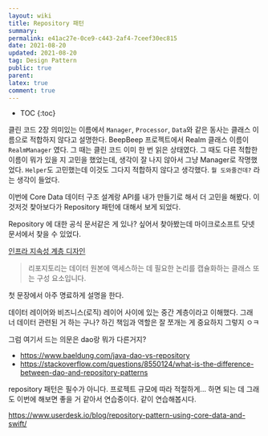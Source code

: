 ```yaml
---
layout: wiki
title: Repository 패턴
summary: 
permalink: e41ac27e-0ce9-c443-2af4-7ceef30ec815
date: 2021-08-20
updated: 2021-08-20
tag: Design Pattern 
public: true
parent: 
latex: true
comment: true
---
```


* TOC
{:toc}

클린 코드 2장 의미있는 이름에서 `Manager`, `Processor`, `Data`와 같은 동사는 클래스 이름으로 적합하지 않다고 설명한다. BeepBeep 프로젝트에서 Realm 클래스 이름이 `RealmManager` 였다. 그 때는 클린 코드 이미 한 번 읽은 상태였다. 그 때도 다른 적합한 이름이 뭐가 있을 지 고민을 했었는데, 생각이 잘 나지 않아서 그냥 Manager로 작명했었다. `Helper`도 고민했는데 이것도 그다지 적합하지 않다고 생각했다. `뭘 도와줄건데?` 라는 생각이 들었다.

이번에 Core Data 데이터 구조 설계랑 API를 내가 만들기로 해서 더 고민을 해봤다. 이것저것 찾아보다가 Repository 패턴에 대해서 보게 되었다.

Repository 에 대한 공식 문서같은 게 있나? 싶어서 찾아봤는데 마이크로소프트 닷넷 문서에서 찾을 수 있었다.

[인프라 지속성 계층 디자인](https://docs.microsoft.com/ko-kr/dotnet/architecture/microservices/microservice-ddd-cqrs-patterns/infrastructure-pers이istence-layer-design)

> 리포지토리는 데이터 원본에 액세스하는 데 필요한 논리를 캡슐화하는 클래스 또는 구성 요소입니다. 

첫 문장에서 아주 명료하게 설명을 한다. 

데이터 레이어와 비즈니스(로직) 레이어 사이에 있는 중간 계층이라고 이해했다. 그래 너 데이터 관련된 거 하는 구나? 하긴 책임과 역할은 잘 쪼개는 게 중요하지 그렇지 ㅇㅋ

그럼 여기서 드는 의문은 dao랑 뭐가 다른거지? 

- https://www.baeldung.com/java-dao-vs-repository
- https://stackoverflow.com/questions/8550124/what-is-the-difference-between-dao-and-repository-patterns



repository 패턴은 필수가 아니다. 프로젝트 규모에 따라 적절하게... 하면 되는 데 그래도 이번에 해보면 좋을 거 같아서 연습중이다. 같이 연습해봅시다.

https://www.userdesk.io/blog/repository-pattern-using-core-data-and-swift/

